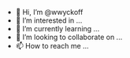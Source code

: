 - 👋 Hi, I’m @wwyckoff
- 👀 I’m interested in ...
- 🌱 I’m currently learning ...
- 💞️ I’m looking to collaborate on ...
- 📫 How to reach me ...

<!---
wwyckoff/wwyckoff is a ✨ special ✨ repository because its `README.md` (this file) appears on your GitHub profile.
You can click the Preview link to take a look at your changes.
--->
